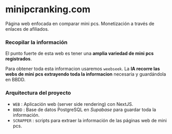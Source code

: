 # minipcranking.com

Página web enfocada en comparar mini pcs.
Monetización a través de enlaces de afiliados.

### Recopilar la información

El punto fuerte de esta web es tener una **amplia variedad de mini pcs registrados**.

Para obtener toda esta informacion usaremos `weebseek`. La **IA recorre las webs de mini pcs extrayendo toda la informacion** necesaria y guardándola en BBDD.

### Arquitectura del proyecto

- `WEB` : Aplicación web (server side rendering) con NextJS.
- `BBDD` : Base de datos PostgreSQL en _Supabase_ para guardar toda la información.
- `SCRAPPER` : scripts para extraer la información de las páginas web de mini pcs.
